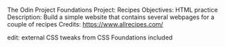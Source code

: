 The Odin Project
Foundations
Project: Recipes
Objectives: HTML practice
Description: Build a simple website that contains several webpages for a couple of recipes
Credits: https://www.allrecipes.com/

edit: external CSS tweaks from CSS Foundations included